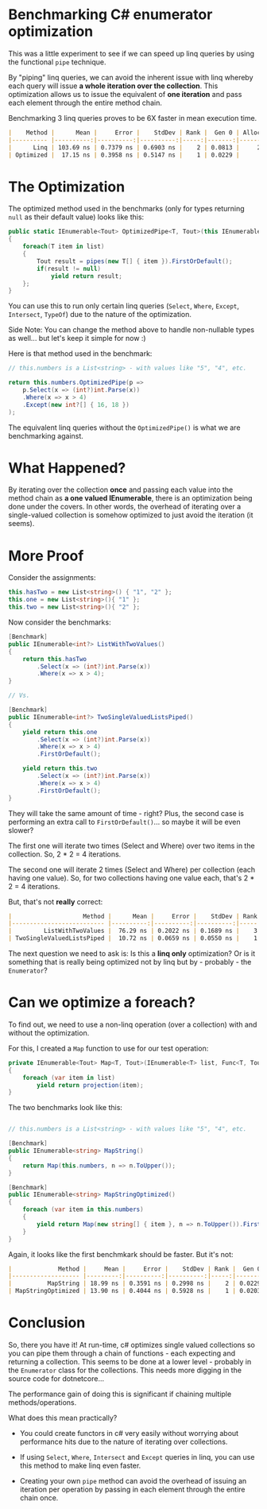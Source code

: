 # Benchmarking C# enumerator optimization

This was a little experiment to see if we can speed up linq queries by using the functional `pipe` technique.

By "piping" linq queries, we can avoid the inherent issue with linq whereby each query will issue __a whole iteration over the collection__. This optimization allows us to issue the equivalent of __one iteration__ and pass each element through the entire method chain.

Benchmarking 3 linq queries proves to be 6X faster in mean execution time.

```markdown
|    Method |      Mean |     Error |    StdDev | Rank |  Gen 0 | Allocated |
|---------- |----------:|----------:|----------:|-----:|-------:|----------:|
|      Linq | 103.69 ns | 0.7379 ns | 0.6903 ns |    2 | 0.0813 |     256 B |
| Optimized |  17.15 ns | 0.3958 ns | 0.5147 ns |    1 | 0.0229 |      72 B |
```

# The Optimization

The optimized method used in the benchmarks (only for types returning `null` as their default value) looks like this:

```c#
public static IEnumerable<Tout> OptimizedPipe<T, Tout>(this IEnumerable<T> list, Func<IEnumerable<T>, IEnumerable<Tout>> pipes)
{
    foreach(T item in list)
    {
        Tout result = pipes(new T[] { item }).FirstOrDefault();
        if(result != null)
            yield return result;
    };
}
```

You can use this to run only certain linq queries (`Select`, `Where`, `Except`, `Intersect`, `TypeOf`) due to the nature of the optimization.

Side Note: You can change the method above to handle non-nullable types as well... but let's keep it simple for now :)

Here is that method used in the benchmark:

```c#
// this.numbers is a List<string> - with values like "5", "4", etc.

return this.numbers.OptimizedPipe(p =>
    p.Select(x => (int?)int.Parse(x))
    .Where(x => x > 4)
    .Except(new int?[] { 16, 18 })
);
```

The equivalent linq queries without the `OptimizedPipe()` is what we are benchmarking against.

# What Happened?

By iterating over the collection __once__ and passing each value into the method chain as __a one valued IEnumerable__, there is an optimization being done under the covers. In other words, the overhead of iterating over a single-valued collection is somehow optimized to just avoid the iteration (it seems).

# More Proof

Consider the assignments:

```c#
this.hasTwo = new List<string>() { "1", "2" };
this.one = new List<string>(){ "1" };
this.two = new List<string>(){ "2" };
```

Now consider the benchmarks:

```c#
[Benchmark]
public IEnumerable<int?> ListWithTwoValues()
{
    return this.hasTwo
        .Select(x => (int?)int.Parse(x))
        .Where(x => x > 4);
}

// Vs.

[Benchmark]
public IEnumerable<int?> TwoSingleValuedListsPiped()
{
    yield return this.one
        .Select(x => (int?)int.Parse(x))
        .Where(x => x > 4)
        .FirstOrDefault();

    yield return this.two
        .Select(x => (int?)int.Parse(x))
        .Where(x => x > 4)
        .FirstOrDefault();
}
```

They will take the same amount of time - right? Plus, the second case is performing an extra call to `FirstOrDefault()`... so maybe it will be even slower?

The first one will iterate two times (Select and Where) over two items in the collection. So, 2 * 2 = 4 iterations.

The second one will iterate 2 times (Select and Where) per collection (each having one value). So, for two collections having one value each, that's 2 * 2 = 4 iterations.

But, that's not __really__ correct:

```markdown
|                    Method |      Mean |     Error |    StdDev | Rank |  Gen 0 | Allocated |
|-------------------------- |----------:|----------:|----------:|-----:|-------:|----------:|
|         ListWithTwoValues |  76.29 ns | 0.2022 ns | 0.1689 ns |    3 | 0.0407 |     128 B |
| TwoSingleValuedListsPiped |  10.72 ns | 0.0659 ns | 0.0550 ns |    1 | 0.0127 |      40 B |
```

The next question we need to ask is: Is this a __linq only__ optimization? Or is it something that is really being optimized not by linq but by - probably - the `Enumerator`?

# Can we optimize a foreach?

To find out, we need to use a non-linq operation (over a collection) with and without the optimization.

For this, I created a `Map` function to use for our test operation:

```c#
private IEnumerable<Tout> Map<T, Tout>(IEnumerable<T> list, Func<T, Tout> projection)
{
    foreach (var item in list)
        yield return projection(item);
}
```

The two benchmarks look like this:

```c#

// this.numbers is a List<string> - with values like "5", "4", etc.

[Benchmark]
public IEnumerable<string> MapString()
{
    return Map(this.numbers, n => n.ToUpper());
}

[Benchmark]
public IEnumerable<string> MapStringOptimized()
{
    foreach (var item in this.numbers)
    {
        yield return Map(new string[] { item }, n => n.ToUpper()).FirstOrDefault();
    }
}
```
Again, it looks like the first benchmkark should be faster. But it's not:

```markdown
|             Method |     Mean |     Error |    StdDev | Rank |  Gen 0 | Allocated |
|------------------- |---------:|----------:|----------:|-----:|-------:|----------:|
|          MapString | 18.99 ns | 0.3591 ns | 0.2998 ns |    2 | 0.0229 |      72 B |
| MapStringOptimized | 13.90 ns | 0.4044 ns | 0.5928 ns |    1 | 0.0203 |      64 B |

```

# Conclusion

So, there you have it! At run-time, c# optimizes single valued collections so you can pipe them through a chain of functions - each expecting and returning a collection. This seems to be done at a lower level - probably in the `Enumerator` class for the collections. This needs more digging in the source code for dotnetcore...

The performance gain of doing this is significant if chaining multiple methods/operations. 

What does this mean practically? 

- You could create functors in c# very easily without worrying about performance hits due to the nature of iterating over collections.

- If using `Select`, `Where`, `Intersect` and `Except` queries in linq, you can use this method to make linq even faster.

- Creating your own `pipe` method can avoid the overhead of issuing an iteration per operation by passing in each element through the entire chain once.
